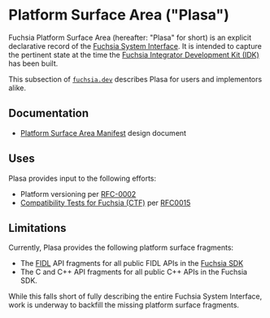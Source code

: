 # Platform Surface Area ("Plasa")

Fuchsia Platform Surface Area (hereafter: "Plasa" for short)  is an explicit
declarative record of the [Fuchsia System Interface][fsi].  It is intended to
capture the pertinent state at the time the [Fuchsia Integrator Development Kit
(IDK)][idk] has been built.

This subsection of [`fuchsia.dev`][fxdev] describes Plasa for users and
implementors alike.

## Documentation

* [Platform Surface Area Manifest][plasadoc] design document

## Uses

Plasa provides input to the following efforts:

* Platform versioning per [RFC-0002][rfc2]
* [Compatibility Tests for Fuchsia (CTF)][cts] per [RFC0015][rfccts]

## Limitations

Currently, Plasa provides the following platform surface fragments:

* The [FIDL][fidl] API fragments for all public FIDL APIs in the
  [Fuchsia SDK][sdk]
* The C and C++ API fragments for all public C++ APIs in the Fuchsia SDK.

While this falls short of fully describing the entire Fuchsia System Interface,
work is underway to backfill the missing platform surface fragments.

[cts]: /docs/development/testing/ctf/overview.md
[fidl]: /docs/concepts/fidl/overview.md
[fsi]: /docs/concepts/kernel/system.md
[fxdev]: https://fuchsia.dev
[idk]: /docs/development/idk/README.md
[plasadoc]: plasa_manifest.md
[rfc2]: /docs/contribute/governance/rfcs/0002_platform_versioning.md
[rfccts]: /docs/contribute/governance/rfcs/0015_cts.md
[sdk]: /docs/contribute/governance/rfcs/0106_manifest_includes_in_sdk.md
